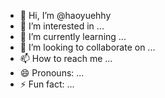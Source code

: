 - 👋 Hi, I’m @haoyuehhy
- 👀 I’m interested in ...
- 🌱 I’m currently learning ...
- 💞️ I’m looking to collaborate on ...
- 📫 How to reach me ...
- 😄 Pronouns: ...
- ⚡ Fun fact: ...

<!---
haoyuehhy/haoyuehhy is a ✨ special ✨ repository because its `README.md` (this file) appears on your GitHub profile.
You can click the Preview link to take a look at your changes.
--->

